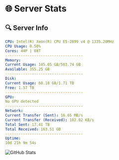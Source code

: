 # 🌐 Server Stats
## 🔍 Server Info
```yaml
CPU: Intel(R) Xeon(R) CPU E5-2699 v4 @ 1335.20MHz
CPU Usage: 0.50%
Cores: 44P | 88T
-----------------------------------
Memory:
Current Usage: 145.05 GB/503.74 GB
Available: 355.25 GB
-----------------------------------
Disk:
Current Usage: 60.18 GB/1.71 TB
Free: 1.57 TB
-----------------------------------
GPU:
No GPU detected
-----------------------------------
Network:
Current Transfer (Sent): 16.65 MB/s
Current Transfer (Received): 102.02 KB/s
Total Sent: 17.41 TB
Total Received: 163.51 GB
-----------------------------------
Uptime:
10d 21h 9m 54s
```
![GitHub Stats](https://img.shields.io/badge/Updated-2025-03-18_18:32:43-blue)